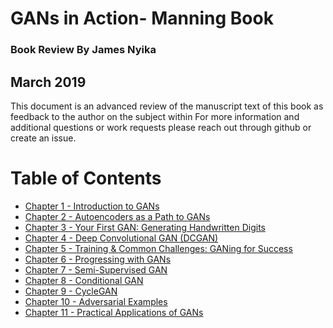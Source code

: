 # GANs in Action- Manning Book
### Book Review By James Nyika
## March 2019

This document is an advanced review of the manuscript text of this book as feedback to the author on the subject within
For more information and additional questions or work requests please reach out through github or create an issue.

# Table of Contents

* [Chapter 1 - Introduction to GANs](./c1.md)
* [Chapter 2 - Autoencoders as a Path to GANs](./c2.md)
* [Chapter 3 - Your First GAN: Generating Handwritten Digits](./c3.md)
* [Chapter 4 - Deep Convolutional GAN (DCGAN)](./c4.md)
* [Chapter 5 - Training & Common Challenges: GANing for Success](./c5.md)
* [Chapter 6 - Progressing with GANs](./c6.md)
* [Chapter 7 - Semi-Supervised GAN](./c7.md)
* [Chapter 8 - Conditional GAN](./c8.md)
* [Chapter 9 - CycleGAN](./c9.md)
* [Chapter 10 - Adversarial Examples](./c10.md)
* [Chapter 11 - Practical Applications of GANs](./c11.md)
